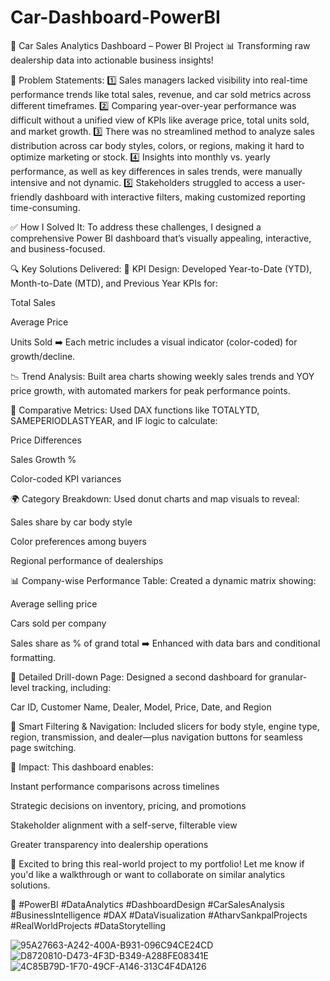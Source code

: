 # Car-Dashboard-PowerBI
🚗 Car Sales Analytics Dashboard – Power BI Project 📊
Transforming raw dealership data into actionable business insights!

🧩 Problem Statements:
1️⃣ Sales managers lacked visibility into real-time performance trends like total sales, revenue, and car sold metrics across different timeframes.
2️⃣ Comparing year-over-year performance was difficult without a unified view of KPIs like average price, total units sold, and market growth.
3️⃣ There was no streamlined method to analyze sales distribution across car body styles, colors, or regions, making it hard to optimize marketing or stock.
4️⃣ Insights into monthly vs. yearly performance, as well as key differences in sales trends, were manually intensive and not dynamic.
5️⃣ Stakeholders struggled to access a user-friendly dashboard with interactive filters, making customized reporting time-consuming.

✅ How I Solved It:
To address these challenges, I designed a comprehensive Power BI dashboard that’s visually appealing, interactive, and business-focused.

🔍 Key Solutions Delivered:
📌 KPI Design: Developed Year-to-Date (YTD), Month-to-Date (MTD), and Previous Year KPIs for:

Total Sales

Average Price

Units Sold
➡️ Each metric includes a visual indicator (color-coded) for growth/decline.

📉 Trend Analysis:
Built area charts showing weekly sales trends and YOY price growth, with automated markers for peak performance points.

🧠 Comparative Metrics:
Used DAX functions like TOTALYTD, SAMEPERIODLASTYEAR, and IF logic to calculate:

Price Differences

Sales Growth %

Color-coded KPI variances

🌍 Category Breakdown:
Used donut charts and map visuals to reveal:

Sales share by car body style

Color preferences among buyers

Regional performance of dealerships

📊 Company-wise Performance Table:
Created a dynamic matrix showing:

Average selling price

Cars sold per company

Sales share as % of grand total
➡️ Enhanced with data bars and conditional formatting.

🧩 Detailed Drill-down Page:
Designed a second dashboard for granular-level tracking, including:

Car ID, Customer Name, Dealer, Model, Price, Date, and Region

🔘 Smart Filtering & Navigation:
Included slicers for body style, engine type, region, transmission, and dealer—plus navigation buttons for seamless page switching.

🎯 Impact:
This dashboard enables:

Instant performance comparisons across timelines

Strategic decisions on inventory, pricing, and promotions

Stakeholder alignment with a self-serve, filterable view

Greater transparency into dealership operations

💬 Excited to bring this real-world project to my portfolio!
Let me know if you'd like a walkthrough or want to collaborate on similar analytics solutions.

🔗 #PowerBI #DataAnalytics #DashboardDesign #CarSalesAnalysis #BusinessIntelligence #DAX #DataVisualization #AtharvSankpalProjects #RealWorldProjects #DataStorytelling

 ![95A27663-A242-400A-B931-096C94CE24CD](https://github.com/user-attachments/assets/9cd3dee5-aeaa-496a-ad7d-e8859f9ff9fb)
![D8720810-D473-4F3D-B349-A288FE08341E](https://github.com/user-attachments/assets/29617184-aac6-46f9-a77a-52fbabf1bfde)
![4C85B79D-1F70-49CF-A146-313C4F4DA126](https://github.com/user-attachments/assets/e2aabc0f-2107-4ee0-8af4-0446b7e8f6a2)
